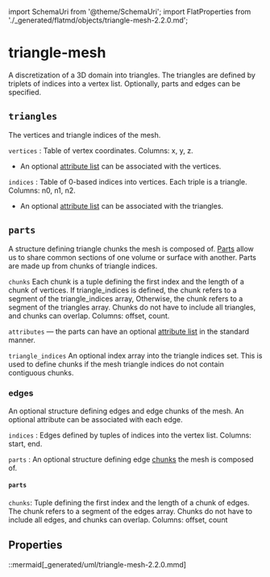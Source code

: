 import SchemaUri from '@theme/SchemaUri';
import FlatProperties from './_generated/flatmd/objects/triangle-mesh-2.2.0.md';

# triangle-mesh

<SchemaUri uri="schema/objects/triangle-mesh/2.2.0/triangle-mesh.schema.json" />

A discretization of a 3D domain into triangles. The triangles are defined by triplets of indices into a vertex list. Optionally, parts and edges can be specified.

## `triangles`
The vertices and triangle indices of the mesh.

`vertices` : Table of vertex coordinates. Columns: x, y, z.

- An optional [attribute list](../understanding-schemas/understanding-attributes.md) can be associated with the vertices.

`indices` : Table of 0-based indices into vertices. Each triple is a triangle. Columns: n0, n1, n2.

- An optional [attribute list](../understanding-schemas/understanding-attributes.md) can be associated with the triangles.

## `parts`

A structure defining triangle chunks the mesh is composed of. [Parts](../understanding-schemas/understanding-parts.md) allow us to share common sections of one volume or surface with another. Parts are made up from chunks of triangle indices.

`chunks`
Each chunk is a tuple defining the first index and the length of a chunk of vertices. If triangle_indices is defined, the chunk refers to a segment of the triangle_indices array, Otherwise, the chunk refers to a segment of the triangles array. Chunks do not have to include all triangles, and chunks can overlap. Columns: offset, count.

`attributes` — the parts can have an optional [attribute list](../understanding-schemas/understanding-attributes.md) in the standard manner.

`triangle_indices`
An optional index array into the triangle indices set. This is used to define chunks if the mesh triangle indices do not contain contiguous chunks.

### edges
An optional structure defining edges and edge chunks of the mesh. An optional attribute can be associated with each edge.

`indices` : Edges defined by tuples of indices into the vertex list. Columns: start, end.

`parts` : An optional structure defining edge [chunks](#parts-1) the mesh is composed of.

#### `parts`

`chunks`: Tuple defining the first index and the length of a chunk of edges. The chunk refers to a segment of the edges array. Chunks do not have to include all edges, and chunks can overlap. Columns: offset, count

## Properties

<FlatProperties />

::mermaid[_generated/uml/triangle-mesh-2.2.0.mmd]
